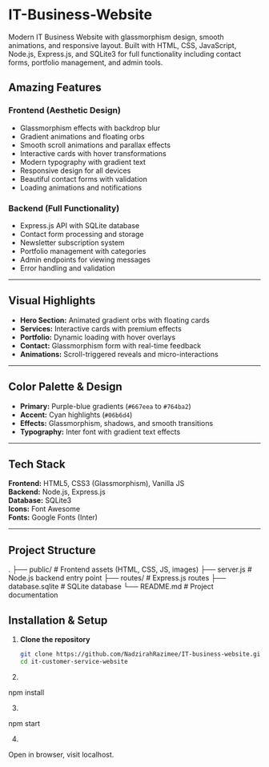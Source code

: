 # IT-Business-Website
Modern IT Business Website with glassmorphism design, smooth animations, and responsive layout. Built with HTML, CSS, JavaScript, Node.js, Express.js, and SQLite3 for full functionality including contact forms, portfolio management, and admin tools.

## Amazing Features

### Frontend (Aesthetic Design)
- Glassmorphism effects with backdrop blur  
- Gradient animations and floating orbs  
- Smooth scroll animations and parallax effects  
- Interactive cards with hover transformations  
- Modern typography with gradient text  
- Responsive design for all devices  
- Beautiful contact forms with validation  
- Loading animations and notifications  

### Backend (Full Functionality)
- Express.js API with SQLite database  
- Contact form processing and storage  
- Newsletter subscription system  
- Portfolio management with categories  
- Admin endpoints for viewing messages  
- Error handling and validation  

---

## Visual Highlights
- **Hero Section:** Animated gradient orbs with floating cards  
- **Services:** Interactive cards with premium effects  
- **Portfolio:** Dynamic loading with hover overlays  
- **Contact:** Glassmorphism form with real-time feedback  
- **Animations:** Scroll-triggered reveals and micro-interactions  

---

## Color Palette & Design
- **Primary:** Purple-blue gradients (`#667eea` to `#764ba2`)  
- **Accent:** Cyan highlights (`#06b6d4`)  
- **Effects:** Glassmorphism, shadows, and smooth transitions  
- **Typography:** Inter font with gradient text effects  

---

## Tech Stack
**Frontend:** HTML5, CSS3 (Glassmorphism), Vanilla JS  
**Backend:** Node.js, Express.js  
**Database:** SQLite3  
**Icons:** Font Awesome  
**Fonts:** Google Fonts (Inter)  

---

## Project Structure
.
├── public/          # Frontend assets (HTML, CSS, JS, images)
├── server.js        # Node.js backend entry point
├── routes/          # Express.js routes
├── database.sqlite  # SQLite database
└── README.md        # Project documentation

## Installation & Setup
1. **Clone the repository**
   ```bash
   git clone https://github.com/NadzirahRazimee/IT-business-website.git
   cd it-customer-service-website

2.
npm install

3.
npm start

4.
Open in browser, visit localhost.
